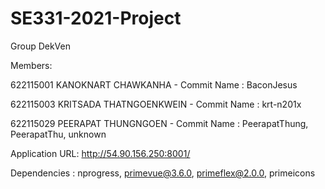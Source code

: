 # SE331-2021-Project
Group DekVen

Members:

622115001 KANOKNART CHAWKANHA - Commit Name : BaconJesus

622115003 KRITSADA THATNGOENKWEIN - Commit Name : krt-n201x

622115029 PEERAPAT THUNGNGOEN - Commit Name : PeerapatThung, PeerapatThu, unknown

Application URL: http://54.90.156.250:8001/

Dependencies : nprogress, primevue@3.6.0, primeflex@2.0.0, primeicons
